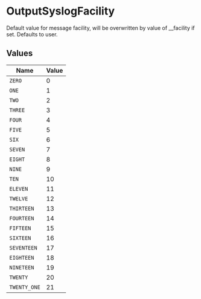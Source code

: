# OutputSyslogFacility

Default value for message facility, will be overwritten by value of __facility if set. Defaults to user.


## Values

| Name         | Value        |
| ------------ | ------------ |
| `ZERO`       | 0            |
| `ONE`        | 1            |
| `TWO`        | 2            |
| `THREE`      | 3            |
| `FOUR`       | 4            |
| `FIVE`       | 5            |
| `SIX`        | 6            |
| `SEVEN`      | 7            |
| `EIGHT`      | 8            |
| `NINE`       | 9            |
| `TEN`        | 10           |
| `ELEVEN`     | 11           |
| `TWELVE`     | 12           |
| `THIRTEEN`   | 13           |
| `FOURTEEN`   | 14           |
| `FIFTEEN`    | 15           |
| `SIXTEEN`    | 16           |
| `SEVENTEEN`  | 17           |
| `EIGHTEEN`   | 18           |
| `NINETEEN`   | 19           |
| `TWENTY`     | 20           |
| `TWENTY_ONE` | 21           |